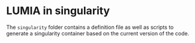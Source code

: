 # LUMIA in singularity

The `singularity` folder contains a definition file as well as scripts to generate a singularity container based on the current version of the code.